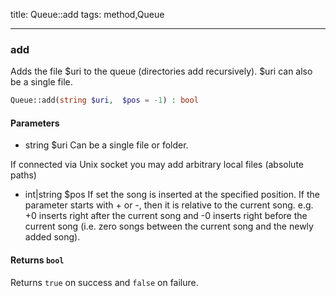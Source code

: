 title: Queue::add
tags: method,Queue

---

<div class="method">
<h3 class="method-name">add</h3>
<p>Adds the file $uri to the queue (directories add recursively). $uri can also be a single file.</p>

```php
Queue::add(string $uri,  $pos = -1) : bool
```

#### Parameters

*  string $uri Can be a single file or folder.

If connected via Unix socket you may add arbitrary local files (absolute paths)
*  int|string $pos If set the song is inserted at the specified position.
If the parameter starts with + or -, then it is relative to the current song.
e.g. +0 inserts right after the current song and -0 inserts right before the current song (i.e. zero songs between the current song and the newly added song).


#### Returns `bool`

Returns `true` on success and `false` on failure.


</div>